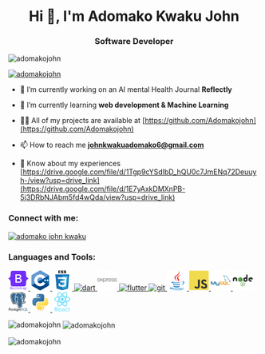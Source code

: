 
<h1 align="center">Hi 👋, I'm Adomako Kwaku John</h1>
<h3 align="center"> Software Developer </h3>

<p align="left"> <img src="https://komarev.com/ghpvc/?username=adomakojohn&label=Profile%20views&color=0e75b6&style=flat" alt="adomakojohn" /> </p>

<p align="left"> <a href="https://github.com/ryo-ma/github-profile-trophy"><img src="https://github-profile-trophy.vercel.app/?username=adomakojohn" alt="adomakojohn" /></a> </p>

- 🔭 I’m currently working on an AI mental Health Journal **Reflectly**

- 🌱 I’m currently learning **web development & Machine Learning**

- 👨‍💻 All of my projects are available at [https://github.com/Adomakojohn](https://github.com/Adomakojohn)

- 📫 How to reach me **johnkwakuadomako6@gmail.com**

- 📄 Know about my experiences [https://drive.google.com/file/d/1Tgp9cYSdIbD_hQU0c7JmENq72Deuuyh-/view?usp=drive_link](https://drive.google.com/file/d/1E7yAxkDMXnPB-5j3DRbNJAbm5fd4wQda/view?usp=drive_link)

<h3 align="left">Connect with me:</h3>
<p align="left">
<a href="https://linkedin.com/in/adomako john kwaku" target="blank"><img align="center" src="https://raw.githubusercontent.com/rahuldkjain/github-profile-readme-generator/master/src/images/icons/Social/linked-in-alt.svg" alt="adomako john kwaku" height="30" width="40" /></a>
</p>

<h3 align="left">Languages and Tools:</h3>
<p align="left"> <a href="https://getbootstrap.com" target="_blank" rel="noreferrer"> <img src="https://raw.githubusercontent.com/devicons/devicon/master/icons/bootstrap/bootstrap-plain-wordmark.svg" alt="bootstrap" width="40" height="40"/> </a> <a href="https://www.w3schools.com/cpp/" target="_blank" rel="noreferrer"> <img src="https://raw.githubusercontent.com/devicons/devicon/master/icons/cplusplus/cplusplus-original.svg" alt="cplusplus" width="40" height="40"/> </a> <a href="https://www.w3schools.com/css/" target="_blank" rel="noreferrer"> <img src="https://raw.githubusercontent.com/devicons/devicon/master/icons/css3/css3-original-wordmark.svg" alt="css3" width="40" height="40"/> </a> <a href="https://dart.dev" target="_blank" rel="noreferrer"> <img src="https://www.vectorlogo.zone/logos/dartlang/dartlang-icon.svg" alt="dart" width="40" height="40"/> </a> <a href="https://expressjs.com" target="_blank" rel="noreferrer"> <img src="https://raw.githubusercontent.com/devicons/devicon/master/icons/express/express-original-wordmark.svg" alt="express" width="40" height="40"/> </a> <a href="https://flutter.dev" target="_blank" rel="noreferrer"> <img src="https://www.vectorlogo.zone/logos/flutterio/flutterio-icon.svg" alt="flutter" width="40" height="40"/> </a> <a href="https://git-scm.com/" target="_blank" rel="noreferrer"> <img src="https://www.vectorlogo.zone/logos/git-scm/git-scm-icon.svg" alt="git" width="40" height="40"/> </a> <a href="https://www.java.com" target="_blank" rel="noreferrer"> <img src="https://raw.githubusercontent.com/devicons/devicon/master/icons/java/java-original.svg" alt="java" width="40" height="40"/> </a> <a href="https://developer.mozilla.org/en-US/docs/Web/JavaScript" target="_blank" rel="noreferrer"> <img src="https://raw.githubusercontent.com/devicons/devicon/master/icons/javascript/javascript-original.svg" alt="javascript" width="40" height="40"/> </a> <a href="https://www.mysql.com/" target="_blank" rel="noreferrer"> <img src="https://raw.githubusercontent.com/devicons/devicon/master/icons/mysql/mysql-original-wordmark.svg" alt="mysql" width="40" height="40"/> </a> <a href="https://nodejs.org" target="_blank" rel="noreferrer"> <img src="https://raw.githubusercontent.com/devicons/devicon/master/icons/nodejs/nodejs-original-wordmark.svg" alt="nodejs" width="40" height="40"/> </a> <a href="https://www.postgresql.org" target="_blank" rel="noreferrer"> <img src="https://raw.githubusercontent.com/devicons/devicon/master/icons/postgresql/postgresql-original-wordmark.svg" alt="postgresql" width="40" height="40"/> </a> <a href="https://www.python.org" target="_blank" rel="noreferrer"> <img src="https://raw.githubusercontent.com/devicons/devicon/master/icons/python/python-original.svg" alt="python" width="40" height="40"/> </a> <a href="https://reactjs.org/" target="_blank" rel="noreferrer"> <img src="https://raw.githubusercontent.com/devicons/devicon/master/icons/react/react-original-wordmark.svg" alt="react" width="40" height="40"/> </a> </p>

<p><img align="left" src="https://github-readme-stats.vercel.app/api/top-langs?username=adomakojohn&show_icons=true&locale=en&layout=compact" alt="adomakojohn" /></p>

<p>&nbsp;<img align="center" src="https://github-readme-stats.vercel.app/api?username=adomakojohn&show_icons=true&locale=en" alt="adomakojohn" /></p>

<p><img align="center" src="https://github-readme-streak-stats.herokuapp.com/?user=adomakojohn&" alt="adomakojohn" /></p>
